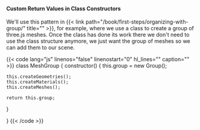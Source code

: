 #### Custom Return Values in Class Constructors



We'll use this pattern in {{< link path="/book/first-steps/organizing-with-group/" title="" >}}, for example, where we use a class to create a group of three.js meshes. Once the class has done its work there we don't need to use the class structure anymore, we just want the group of meshes so we can add them to our scene.

{{< code lang="js" linenos="false" linenostart="0" hl_lines="" caption="" >}}
class MeshGroup {
  constructor() {
    this.group = new Group();

    this.createGeometries();
    this.createMaterials();
    this.createMeshes();

    return this.group;
  }

}
{{< /code >}}